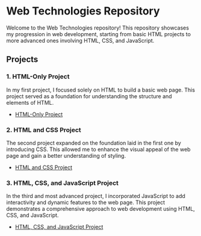 # Web Technologies Repository

Welcome to the Web Technologies repository! This repository showcases my progression in web development, starting from basic HTML projects to more advanced ones involving HTML, CSS, and JavaScript.

## Projects

### 1. HTML-Only Project

In my first project, I focused solely on HTML to build a basic web page. This project served as a foundation for understanding the structure and elements of HTML.

- [HTML-Only Project](https://github.com/SorinAlexB/Web-Technologies/tree/main/HTML%20Project)

### 2. HTML and CSS Project

The second project expanded on the foundation laid in the first one by introducing CSS. This allowed me to enhance the visual appeal of the web page and gain a better understanding of styling.

- [HTML and CSS Project](https://github.com/SorinAlexB/Web-Technologies/tree/main/HTML%2C%20CSS%20and%20Javascript%20Project)

### 3. HTML, CSS, and JavaScript Project

In the third and most advanced project, I incorporated JavaScript to add interactivity and dynamic features to the web page. This project demonstrates a comprehensive approach to web development using HTML, CSS, and JavaScript.

- [HTML, CSS, and JavaScript Project](link-to-html-css-js-project)
